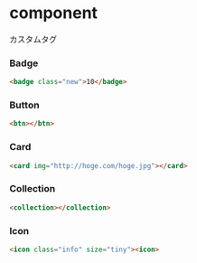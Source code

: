 # component

カスタムタグ

### Badge

```html
<badge class="new">10</badge>
```

### Button

```html
<btn></btn>
```

### Card

```html
<card img="http://hoge.com/hoge.jpg"></card>
```

### Collection

```html
<collection></collection>
```

### Icon

```html
<icon class="info" size="tiny"><icon>
```
